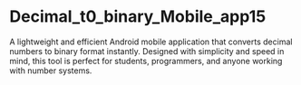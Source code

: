 # Decimal_t0_binary_Mobile_app15
 A lightweight and efficient Android mobile application that converts decimal numbers to binary format instantly. Designed with simplicity and speed in mind, this tool is perfect for students, programmers, and anyone working with number systems.
